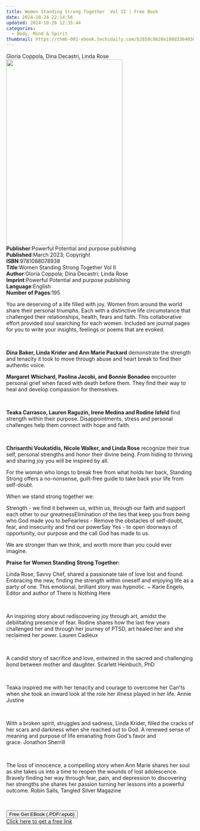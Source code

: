 ```yaml
---
title: Women Standing Strong Together  Vol II | Free Book
date: 2024-10-24 22:14:56
updated: 2024-10-26 12:35:44
categories:
  - Body, Mind & Spirit
thumbnail: https://thmb-001-ebook.techidaily.com/b2858c9b28e108d3364030d1dae52db7d7a0b618f6fa892b5c7f3c5d48040524.jpg
---
```

<main id="book-container">
  <div class="flex flex-col">
    <div class="book-brief flex-1 py-6 px-4 sm:p-6 md:py-10 md:px-8">
      <!-- brief-->
      <div class="book-brief-main">
        Gloria Coppola, Dina Decastri, Linda Rose
      </div>
    </div>
    <div
      class="book-meta-info flex-1 grid gap-4 col-start-1 col-end-3 row-start-1 sm:mb-6 sm:grid-cols-4 lg:gap-6 lg:col-start-2 lg:row-end-6 lg:row-span-6 lg:mb-0"
    >
      <div
        class="book-meta-info-left place-content-center mt-4 p-4 text-sm leading-6 col-start-2 col-span-2 dark:text-slate-400"
      >
        <img
          class="w-full h-500 object-cover rounded-lg sm:h-255 sm:col-span-2 lg:col-span-full"
          src="https://img-001-ebook.techidaily.com/a6640509a45856937bda730643b8d64c976a7d0c597701322175bdf2e83d7064.jpg"
          alt=""
          width="312"
          height="500"
        />
      </div>
      <div
        class="book-meta-info-right mt-2 col-start-1 row-start-2 col-span-3 self-center"
      >
        <!-- meta data  -->
        <div class="flex flex-col px-4 md:px-8">
          <div class="flex-1">
            <strong>Publisher</strong>:<span class="px-2"
              >Powerful Potential and purpose publishing</span
            >
          </div>
          <div class="flex-1">
            <strong>Published</strong>:<span class="px-2"
              >March 2023; Copyright</span
            >
          </div>
          <div class="flex-1">
            <strong>ISBN</strong>:<span class="px-2">9781088078938</span>
          </div>
          <div class="flex-1">
            <strong>Title</strong>:<span class="px-2"
              >Women Standing Strong Together Vol II</span
            >
          </div>
          <div class="flex-1">
            <strong>Author</strong>:<span class="px-2"
              >Gloria Coppola; Dina Decastri; Linda Rose</span
            >
          </div>
          <div class="flex-1">
            <strong>Imprint</strong>:<span class="px-2"
              >Powerful Potential and purpose publishing</span
            >
          </div>
          <div class="flex-1">
            <strong>Language</strong>:<span class="px-2">English</span>
          </div>
          <div class="flex-1">
            <strong>Number of Pages</strong>:<span class="px-2">195</span>
          </div>
        </div>
      </div>
    </div>
    <div class="book-description flex-1 py-6 px-4 sm:p-6 md:py-10 md:px-8">
      <div class="book-description-main">
        <div accordion-content="" id="description">
          <p>
            You are deserving of a life filled with joy. Women from around the
            world share their personal triumphs. Each with a distinctive life
            circumstance that challenged their relationships, health, fears and
            faith. This collaborative effort&nbsp;provided soul searching for
            each women. Included are journal pages for you to write your
            insights, feelings or poems that are evoked.
          </p>
          <p><br /></p>
          <p>
            <strong>Dina Baker, Linda Krider and Ann Marie Packard</strong>
            demonstrate the strength and tenacity it took to move through abuse
            and heart break to find their authentic voice.
          </p>
          <p>
            <strong
              >Margaret Whichard, Paolina Jacobi, and Bonnie Bonadeo </strong
            >encounter personal grief when faced with death before them. They
            find their way to heal and develop compassion for themselves.
          </p>
          <p><br /></p>
          <p>
            <strong
              >Teaka Carrasco, Lauren Raguzin, Irene Medina and Rodine
              Isfeld</strong
            >
            find strength within their purpose. Disappointments, stress and
            personal challenges help them connect with hope and faith.
          </p>
          <p><br /></p>
          <p>
            <strong
              >Chrisanthi Voukatidis, Nicole Walker, and Linda Rose</strong
            >
            recognize their true self, personal strengths and honor their divine
            being. From hiding to thriving and sharing joy you will be inspired
            by all.
          </p>
          <p>
            For the woman who longs to break free from what holds her back,
            Standing Strong offers a no-nonsense, guilt-free guide to take back
            your life from self-doubt.
          </p>
          <p>When we stand strong together we:</p>
          Strength - we find it between us, within us, through our faith and
          support each other to our greatnessElimination of the lies that keep
          you from being who God made you to beFearless -&nbsp;Remove the
          obstacles of self-doubt, fear, and insecurity and find our powerSay
          Yes - to open doorways of opportunity, our purpose and the call God
          has made to us.
          <p>
            We are stronger than we think, and worth more than you could ever
            imagine.
          </p>
          <p><strong>Praise for Women Standing Strong Together:</strong></p>
          <p>
            Linda Rose, Savvy Chef, shared a passionate tale of love lost and
            found. Embracing the new, finding the strength within oneself and
            enjoying life as a party of one. This emotional, brilliant story was
            hypnotic. ~ Karie Engels, Editor and author of There is Nothing Here
          </p>
          <p><br /></p>
          <p>
            An inspiring story about rediscovering joy through art, amidst the
            debilitating presence of fear. Rodine shares how the last few years
            challenged her and through her journey of PTSD, art healed her and
            she reclaimed her power. Lauren Cadieux
          </p>
          <p><br /></p>
          <p>
            A candid story of sacrifice and love, entwined in the sacred and
            challenging bond between mother and daughter. Scarlett Heinbuch, PhD
          </p>
          <p><br /></p>
          <p>
            Teaka inspired me with her tenacity and courage to overcome her
            Can'ts when she took an inward look at the role her illness played
            in her life.&nbsp;Annie Justine
          </p>
          <p><br /></p>
          <p>
            With a broken spirit, struggles and sadness, Linda Krider, filled
            the cracks of her scars and darkness when she reached out to God. A
            renewed sense of meaning and purpose of life emanating from God's
            favor and grace.&nbsp;Jonathon Sherrill
          </p>
          <p><br /></p>
          <p>
            The loss of innocence, a compelling story when Ann Marie shares her
            soul as she takes us into a time to reopen the wounds of lost
            adolescence. Bravely finding her way through fear, pain, and
            depression to discovering her strengths she shares her passion
            turning her lessons into a powerful outcome.&nbsp;Robin Salls,
            Tangled Silver Magazine
          </p>
          <p><br /></p>
        </div>
        <div class="accordion-fader"></div>
      </div>
    </div>
    <div class="book-excerpts flex-1 py-6 px-4 sm:p-6 md:py-10 md:px-8"></div>
    <div
      class="book-about-author flex-1 py-6 px-4 sm:p-6 md:py-10 md:px-8"
    ></div>
    <div class="book-free-get flex-1 py-6 px-4 sm:p-6 md:py-10 md:px-8">
      <button
        id="btn-free-get"
        class="bg-blue-500 hover:bg-blue-700 text-white font-bold py-2 px-4 rounded"
      >
        Free Get EBook (.PDF/.epub)
      </button>
      <div id="countdown-display" class="px-2 text-lg mt-2"></div>
      <a
        id="free-link"
        class="hidden bg-blue-500 hover:bg-blue-700 text-white font-bold py-2 px-4 rounded"
        href="https://www.ebooks.com/en-us/book/210770227/women-standing-strong-together-vol-ii/gloria-coppola/"
        target="_blank"
        >Click here to get a free link</a
      >
    </div>
    <script>
      let countdownTime = 0;
      let countdownInterval = null;
      document
        .getElementById('btn-free-get')
        .addEventListener('click', startCountdown);
      function startCountdown() {
        countdownTime = new Date().getTime() + 60000 * 3;
        countdownInterval = setInterval(updateCountdown, 1000);
        document.getElementById('btn-free-get').disabled = true;
        document
          .getElementById('btn-free-get')
          .classList.add('bg-gray-500', 'cursor-not-allowed');
      }
      function updateCountdown() {
        let currentTime = new Date().getTime();
        let timeLeft = countdownTime - currentTime;
        let secondsLeft = Math.floor(timeLeft / 1000);
        document.getElementById('countdown-display').innerHTML =
          `Remaining time: ${secondsLeft} seconds.`;
        if (secondsLeft <= 0) {
          clearInterval(countdownInterval);
          document.getElementById('btn-free-get').classList.add('hidden');
          document.getElementById('free-link').classList.remove('hidden');
          document.getElementById('countdown-display').innerHTML = '';
        }
      }
    </script>
  </div>
</main>
